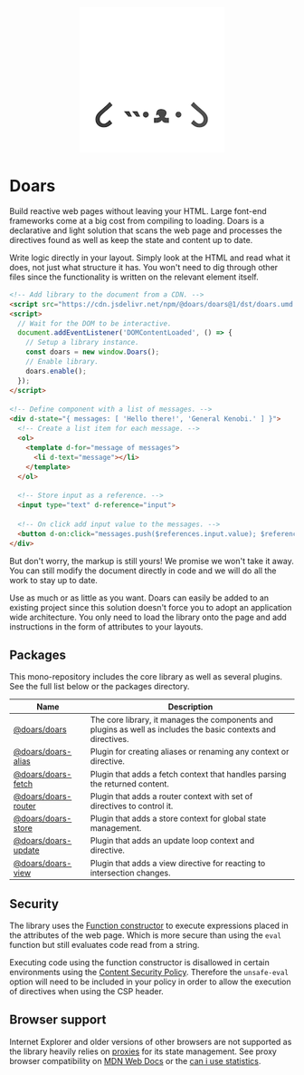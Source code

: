 <div align="center">

![Project logo](.docs/src/assets/icons/256-round.png)

</div>

# Doars

Build reactive web pages without leaving your HTML. Large font-end frameworks
come at a big cost from compiling to loading. Doars is a declarative and light
solution that scans the web page and processes the directives found as well as
keep the state and content up to date.

Write logic directly in your layout. Simply look at the HTML and read what it
does, not just what structure it has. You won't need to dig through other files
since the functionality is written on the relevant element itself.

```HTML
<!-- Add library to the document from a CDN. -->
<script src="https://cdn.jsdelivr.net/npm/@doars/doars@1/dst/doars.umd.js"></script>
<script>
  // Wait for the DOM to be interactive.
  document.addEventListener('DOMContentLoaded', () => {
    // Setup a library instance.
    const doars = new window.Doars();
    // Enable library.
    doars.enable();
  });
</script>

<!-- Define component with a list of messages. -->
<div d-state="{ messages: [ 'Hello there!', 'General Kenobi.' ] }">
  <!-- Create a list item for each message. -->
  <ol>
    <template d-for="message of messages">
      <li d-text="message"></li>
    </template>
  </ol>

  <!-- Store input as a reference. -->
  <input type="text" d-reference="input">

  <!-- On click add input value to the messages. -->
  <button d-on:click="messages.push($references.input.value); $references.input.value = ''">Add</button>
</div>
```

But don't worry, the markup is still yours! We promise we won't take it away.
You can still modify the document directly in code and we will do all the work
to stay up to date.

Use as much or as little as you want. Doars can easily be added to an existing
project since this solution doesn't force you to adopt an application wide
architecture. You only need to load the library onto the page and add
instructions in the form of attributes to your layouts.

## Packages

This mono-repository includes the core library as well as several plugins. See
the full list below or the packages directory.

| Name                                                                                         | Description                                                                                                    |
| -------------------------------------------------------------------------------------------- | -------------------------------------------------------------------------------------------------------------- |
| [@doars/doars](https://github.com/doars/doars/tree/main/packages/doars#readme)               | The core library, it manages the components and plugins as well as includes the basic contexts and directives. |
| [@doars/doars-alias](https://github.com/doars/doars/tree/main/packages/doars-alias#readme)   | Plugin for creating aliases or renaming any context or directive.                                              |
| [@doars/doars-fetch](https://github.com/doars/doars/tree/main/packages/doars-fetch#readme)   | Plugin that adds a fetch context that handles parsing the returned content.                                    |
| [@doars/doars-router](https://github.com/doars/doars/tree/main/packages/doars-router#readme) | Plugin that adds a router context with set of directives to control it.                                        |
| [@doars/doars-store](https://github.com/doars/doars/tree/main/packages/doars-store#readme)   | Plugin that adds a store context for global state management.                                                  |
| [@doars/doars-update](https://github.com/doars/doars/tree/main/packages/doars-update#readme) | Plugin that adds an update loop context and directive.                                                         |
| [@doars/doars-view](https://github.com/doars/doars/tree/main/packages/doars-view#readme)     | Plugin that adds a view directive for reacting to intersection changes.                                        |

## Security

The library uses the
[Function constructor](https://developer.mozilla.org/docs/Web/JavaScript/Reference/Global_Objects/Function)
to execute expressions placed in the attributes of the web page. Which is more
secure than using the `eval` function but still evaluates code read from a
string.

Executing code using the function constructor is disallowed in certain
environments using the
[Content Security Policy](https://developer.mozilla.org/docs/Web/HTTP/CSP).
Therefore the `unsafe-eval` option will need to be included in your policy in
order to allow the execution of directives when using the CSP header.

## Browser support

Internet Explorer and older versions of other browsers are not supported as the
library heavily relies on
[proxies](https://developer.mozilla.org/docs/Web/JavaScript/Reference/Global_Objects/Proxy)
for its state management. See proxy browser compatibility on
[MDN Web Docs](https://developer.mozilla.org/docs/Web/JavaScript/Reference/Global_Objects/Proxy#browser_compatibility)
or the [can i use statistics](https://caniuse.com/proxy).
